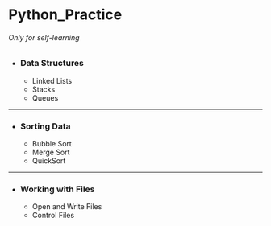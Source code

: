 # Python_Practice
###### Only for self-learning
* ### Data Structures
  * Linked Lists
  * Stacks
  * Queues
********
* ### Sorting Data
  * Bubble Sort
  * Merge Sort
  * QuickSort
********
* ### Working with Files
  * Open and Write Files
  * Control Files
